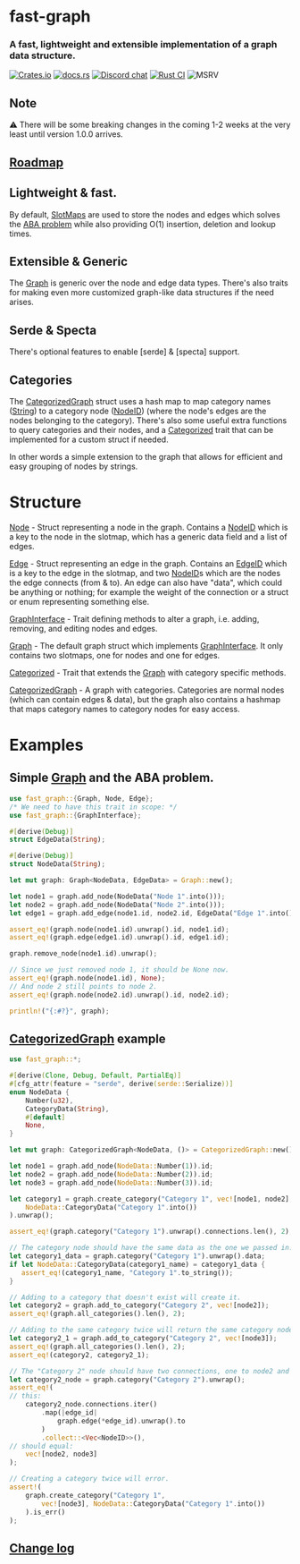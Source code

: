 fast-graph
=========
### A fast, lightweight and extensible implementation of a graph data structure.

[![Crates.io][crates-badge]][crates-url]
[![docs.rs][docsrs-badge]][docsrs-url]
[![Discord chat][discord-badge]][discord-url]
[![Rust CI](https://github.com/henke443/fast-graph/actions/workflows/rust-ci.yml/badge.svg)](https://github.com/henke443/fast-graph/actions/workflows/rust-ci.yml)
![MSRV][msrv-badge]

## Note
 ⚠️ There will be some breaking changes in the coming 1-2 weeks at the very least until version 1.0.0 arrives.

## [Roadmap](ROADMAP.md)

## Lightweight & fast.
By default, [SlotMaps](https://docs.rs/slotmap/latest/slotmap/index.html) are used to store the nodes and edges which solves the [ABA problem] while also providing O(1) insertion, deletion and lookup times.

 [ABA problem]: https://en.wikipedia.org/wiki/ABA_problem
 
## Extensible & Generic

The [Graph] is generic over the node and edge data types. There's also traits for making even more customized graph-like data structures if the need arises.

[`std::HashMap`]: https://doc.rust-lang.org/std/collections/struct.HashMap.html

## Serde & Specta

There's optional features to enable [serde] & [specta] support.

## Categories

The [CategorizedGraph] struct uses a hash map to map category names ([String](https://doc.rust-lang.org/std/string/index.html)) to a category node ([NodeID]) (where the node's edges are the nodes belonging to the category).
There's also some useful extra functions to query categories and their nodes, and a [Categorized] trait that can be implemented for a custom struct if needed.

In other words a simple extension to the graph that allows for efficient and easy grouping of nodes by strings.

# Structure
[Node] - Struct representing a node in the graph. Contains a [NodeID] which is a key to the node in the slotmap, which has a generic data field and a list of edges.

[Edge] - Struct representing an edge in the graph. Contains an [EdgeID] which is a key to the edge in the slotmap, and two [NodeID]s which are the nodes the edge connects (from & to). An edge can also have "data", which could be anything or nothing; for example the weight of the connection or a struct or enum representing something else.

[GraphInterface] - Trait defining methods to alter a graph, i.e. adding, removing, and editing nodes and edges.

[Graph] - The default graph struct which implements [GraphInterface]. It only contains two slotmaps, one for nodes and one for edges.

[Categorized] - Trait that extends the [Graph] with category specific methods.

[CategorizedGraph] - A graph with categories. Categories are normal nodes (which can contain edges & data), but the graph also contains a hashmap that maps category names to category nodes for easy access.

# Examples

## Simple [Graph] and the ABA problem.

 ```rs
 use fast_graph::{Graph, Node, Edge};
 /* We need to have this trait in scope: */
 use fast_graph::{GraphInterface};

 #[derive(Debug)]
 struct EdgeData(String);
 
 #[derive(Debug)]
 struct NodeData(String);

 let mut graph: Graph<NodeData, EdgeData> = Graph::new();

 let node1 = graph.add_node(NodeData("Node 1".into()));
 let node2 = graph.add_node(NodeData("Node 2".into()));
 let edge1 = graph.add_edge(node1.id, node2.id, EdgeData("Edge 1".into()));

 assert_eq!(graph.node(node1.id).unwrap().id, node1.id);
 assert_eq!(graph.edge(edge1.id).unwrap().id, edge1.id);

 graph.remove_node(node1.id).unwrap();

 // Since we just removed node 1, it should be None now.
 assert_eq!(graph.node(node1.id), None);
 // And node 2 still points to node 2.
 assert_eq!(graph.node(node2.id).unwrap().id, node2.id);

 println!("{:#?}", graph);

 ```

 ## [CategorizedGraph] example
 ```rs
 use fast_graph::*;

 #[derive(Clone, Debug, Default, PartialEq)]
 #[cfg_attr(feature = "serde", derive(serde::Serialize))]
 enum NodeData {
     Number(u32),
     CategoryData(String),
     #[default]
     None,
 }

 let mut graph: CategorizedGraph<NodeData, ()> = CategorizedGraph::new();

 let node1 = graph.add_node(NodeData::Number(1)).id;
 let node2 = graph.add_node(NodeData::Number(2)).id;
 let node3 = graph.add_node(NodeData::Number(3)).id;

 let category1 = graph.create_category("Category 1", vec![node1, node2],
     NodeData::CategoryData("Category 1".into())
 ).unwrap();
 
 assert_eq!(graph.category("Category 1").unwrap().connections.len(), 2);
 
 // The category node should have the same data as the one we passed in.
 let category1_data = graph.category("Category 1").unwrap().data;
 if let NodeData::CategoryData(category1_name) = category1_data {
    assert_eq!(category1_name, "Category 1".to_string());
 }
 
 // Adding to a category that doesn't exist will create it. 
 let category2 = graph.add_to_category("Category 2", vec![node2]);
 assert_eq!(graph.all_categories().len(), 2);
 
 // Adding to the same category twice will return the same category node.
 let category2_1 = graph.add_to_category("Category 2", vec![node3]);
 assert_eq!(graph.all_categories().len(), 2);
 assert_eq!(category2, category2_1);
 
 // The "Category 2" node should have two connections, one to node2 and one to node3.
 let category2_node = graph.category("Category 2").unwrap();
 assert_eq!(
 // this:
     category2_node.connections.iter()
         .map(|edge_id|
             graph.edge(*edge_id).unwrap().to
         )
         .collect::<Vec<NodeID>>(),
 // should equal:
     vec![node2, node3]
 );

 // Creating a category twice will error.
 assert!(
     graph.create_category("Category 1",
         vec![node3], NodeData::CategoryData("Category 1".into())
     ).is_err()
 );
 ```

## [Change log](CHANGELOG.md)


[Graph]: https://docs.rs/fast-graph/latest/fast_graph/struct.Graph.html
[Node]: https://docs.rs/fast-graph/latest/fast_graph/node/struct.Node.html
[NodeID]: https://docs.rs/fast-graph/latest/fast_graph/node/struct.NodeID.html
[Edge]: https://docs.rs/fast-graph/latest/fast_graph/edge/struct.Edge.html
[EdgeID]: https://docs.rs/fast-graph/latest/fast_graph/edge/struct.EdgeID.html
[GraphInterface]: https://docs.rs/fast-graph/latest/fast_graph/graph_interface/trait.GraphInterface.html
[Categorized]: https://docs.rs/fast-graph/latest/fast_graph/categories/trait.Categorized.html
[CategorizedGraph]: https://docs.rs/fast-graph/latest/fast_graph/categories/struct.CategorizedGraph.html


[API documentation]: https://docs.rs/fast-graph/
[docsrs-badge]: https://img.shields.io/docsrs/fast-graph
[docsrs-url]: https://docs.rs/fast-graph/latest/fast_graph
[crates-badge]: https://img.shields.io/crates/v/fast-graph.svg
[crates-url]: https://crates.io/crates/fast-graph
[discord-badge]:  https://img.shields.io/discord/1225406740070404148?logo=discord&style=flat
[discord-url]: https://discord.gg/HFesdB4c
[msrv-badge]: https://img.shields.io/badge/rustc-1.75+-blue.svg
[RELEASES]: RELEASES.rst
